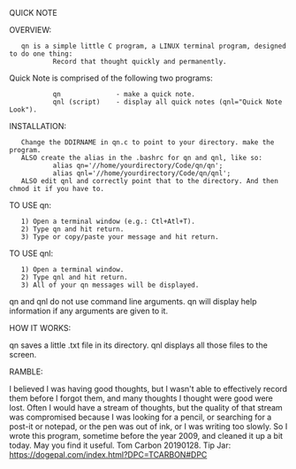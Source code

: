  QUICK NOTE

 OVERVIEW:
 
       qn is a simple little C program, a LINUX terminal program, designed to do one thing:
               Record that thought quickly and permanently. 

 Quick Note is comprised of the following two programs:
 
               qn              - make a quick note.
               qnl (script)    - display all quick notes (qnl="Quick Note Look").
        
 INSTALLATION: 
 
       Change the DDIRNAME in qn.c to point to your directory. make the program.
       ALSO create the alias in the .bashrc for qn and qnl, like so:
               alias qn='//home/yourdirectory/Code/qn/qn';
               alias qnl='//home/yourdirectory/Code/qn/qnl';
       ALSO edit qnl and correctly point that to the directory. And then chmod it if you have to.

 TO USE qn: 
 
       1) Open a terminal window (e.g.: Ctl+Atl+T).
       2) Type qn and hit return.
       3) Type or copy/paste your message and hit return.
 TO USE qnl:
 
       1) Open a terminal window.
       2) Type qnl and hit return. 
       3) All of your qn messages will be displayed.

 qn and qnl do not use command line arguments. qn will display help information 
 if any arguments are given to it.

 HOW IT WORKS: 
 
 qn saves a little .txt file in its directory. qnl displays all those files to the screen. 
 
 RAMBLE: 
 
 I believed I was having good thoughts, but I wasn't able to effectively record
 them before I forgot them, and many thoughts I thought were good were lost. 
 Often I would have a stream of thoughts, but the quality of that stream was compromised
 because I was looking for a pencil, or searching for a post-it or notepad, or the pen was out of ink, or
 I was writing too slowly. So I wrote this program, sometime before the year 2009, and cleaned it up a bit today. 
 May you find it useful. Tom Carbon 20190128. Tip Jar: https://dogepal.com/index.html?DPC=TCARBON#DPC
